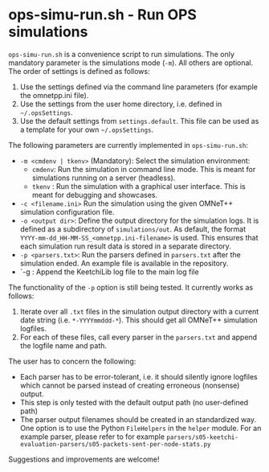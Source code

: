 ops-simu-run.sh - Run OPS simulations
=====================================

`ops-simu-run.sh` is a convenience script to run simulations. The only mandatory
parameter is the simulations mode (`-m`). All others are optional. The order of
settings is defined as follows:

1. Use the settings defined via the command line parameters (for example the omnetpp.ini file).
2. Use the settings from the user home directory, i.e. defined in `~/.opsSettings`.
3. Use the default settings from `settings.default`. This file can be used as a template for your own `~/.opsSettings`.

The following parameters are currently implemented in `ops-simu-run.sh`:

* `-m <cmdenv | tkenv>` (Mandatory): Select the simulation environment:
    * `cmdenv`: Run the simulation in command line mode. This is meant for simulations running on a server (headless).
    * `tkenv` : Run the simulation with a graphical user interface. This is meant for debugging and showcases.
* `-c <filename.ini>` Run the simulation using the given OMNeT++ simulation configuration file.
* `-o <output dir>`: Define the output directory for the simulation logs. It is defined as a subdirectory of `simulations/out`. As default, the format `YYYY-mm-dd_HH-MM-SS_<omnetpp.ini-filename>` is used. This ensures that each simulation run result data is stored in a separate directory.
* `-p <parsers.txt>`: Run the parsers defined in `parsers.txt` after the simulation ended. An example file is available in the repository.
* `-g : Append the KeetchiLib log file to the main log file

The functionality of the `-p` option is still being tested. It currently works as follows:

1. Iterate over all `.txt` files in the simulation output directory with a current date string (i.e. `*-YYYYmmddd-*`). This should get all OMNeT++ simulation logfiles.
2. For each of these files, call every parser in the `parsers.txt` and append the logfile name and path.

The user has to concern the following:

* Each parser has to be error-tolerant, i.e. it should silently ignore logfiles which cannot be parsed instead of creating erroneous (nonsense) output.
* This step is only tested with the default output path (no user-defined path)
* The parser output filenames should be created in an standardized way. One option is to use the Python `FileHelpers` in the `helper` module. For an example parser, please refer to for example `parsers/s05-keetchi-evaluation-parsers/s05-packets-sent-per-node-stats.py`


Suggestions and improvements are welcome!
